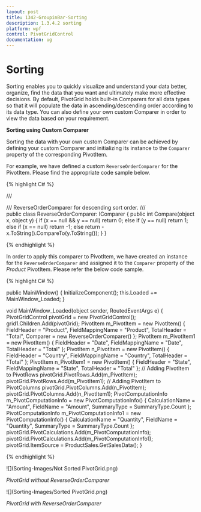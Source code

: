 ```yaml
---
layout: post
title: 1342-GroupinBar-Sorting
description: 1.3.4.2 sorting
platform: wpf
control: PivotGridControl
documentation: ug
---
```


# Sorting

Sorting enables you to quickly visualize and understand your data better, organize, find the data that you want and ultimately make more effective decisions. By default, PivotGrid holds built-in Comparers for all data types so that it will populate the data in ascending/descending order according to its data type. You can also define your own custom Comparer in order to view the data based on your requirement.

**Sorting using Custom Comparer**
 
Sorting the data with your own custom Comparer can be achieved by defining your custom Comparer and initializing its instance to the `Comparer` property of the corresponding PivotItem.

For example, we have defined a custom `ReverseOrderComparer` for the PivotItem. Please find the appropriate code sample below.

{% highlight C# %}
   
/// <summary>
/// ReverseOrderComparer for descending sort order.
/// </summary>
public class ReverseOrderComparer: IComparer {
    public int Compare(object x, object y) {
        if (x == null && y == null)
            return 0;
        else if (y == null)
            return 1;
        else if (x == null)
            return -1;
        else
            return -x.ToString().CompareTo(y.ToString());
    }
}

{% endhighlight %}

In order to apply this comparer to PivotItem, we have created an instance for the `ReverseOrderComparer` and assigned it to the `Comparer` property of the *Product* PivotItem. Please refer the below code sample.

{% highlight C# %}

public MainWindow() {
    InitializeComponent();
    this.Loaded += MainWindow_Loaded;
}

void MainWindow_Loaded(object sender, RoutedEventArgs e) {
    PivotGridControl pivotGrid = new PivotGridControl();
    grid1.Children.Add(pivotGrid);
    PivotItem m_PivotItem = new PivotItem() {
        FieldHeader = "Product", FieldMappingName = "Product", TotalHeader = "Total", Comparer = new ReverseOrderComparer()
    };
    PivotItem m_PivotItem1 = new PivotItem() {
        FieldHeader = "Date", FieldMappingName = "Date", TotalHeader = "Total"
    };
    PivotItem n_PivotItem = new PivotItem() {
        FieldHeader = "Country", FieldMappingName = "Country", TotalHeader = "Total"
    };
    PivotItem n_PivotItem1 = new PivotItem() {
        FieldHeader = "State", FieldMappingName = "State", TotalHeader = "Total"
    };
    // Adding PivotItem to PivotRows
    pivotGrid.PivotRows.Add(m_PivotItem);
    pivotGrid.PivotRows.Add(m_PivotItem1);
    // Adding PivotItem to PivotColumns
    pivotGrid.PivotColumns.Add(n_PivotItem);
    pivotGrid.PivotColumns.Add(n_PivotItem1);
    PivotComputationInfo m_PivotComputationInfo = new PivotComputationInfo() {
        CalculationName = "Amount", FieldName = "Amount", SummaryType = SummaryType.Count
    };
    PivotComputationInfo m_PivotComputationInfo1 = new PivotComputationInfo() {
        CalculationName = "Quantity", FieldName = "Quantity", SummaryType = SummaryType.Count
    };
    pivotGrid.PivotCalculations.Add(m_PivotComputationInfo);
    pivotGrid.PivotCalculations.Add(m_PivotComputationInfo1);
    pivotGrid.ItemSource = ProductSales.GetSalesData();
}
  
{% endhighlight %}

![](Sorting-Images/Not Sorted PivotGrid.png)

_PivotGrid without ReverseOrderComparer_

![](Sorting-Images/Sorted PivotGrid.png)

_PivotGrid with ReverseOrderComparer_


